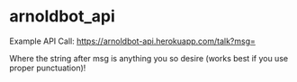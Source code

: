 # arnoldbot_api

Example API Call:
https://arnoldbot-api.herokuapp.com/talk?msg=

Where the string after msg is anything you so desire (works best if you use proper punctuation)!
